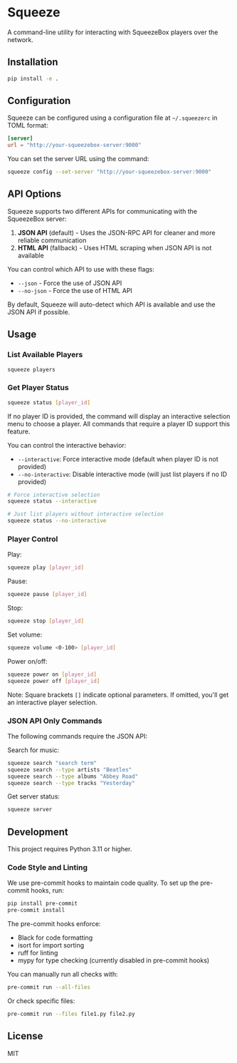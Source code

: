 # Squeeze

A command-line utility for interacting with SqueezeBox players over the network.

## Installation

```bash
pip install -e .
```

## Configuration

Squeeze can be configured using a configuration file at `~/.squeezerc` in TOML format:

```toml
[server]
url = "http://your-squeezebox-server:9000"
```

You can set the server URL using the command:

```bash
squeeze config --set-server "http://your-squeezebox-server:9000"
```

## API Options

Squeeze supports two different APIs for communicating with the SqueezeBox server:

1. **JSON API** (default) - Uses the JSON-RPC API for cleaner and more reliable communication
2. **HTML API** (fallback) - Uses HTML scraping when JSON API is not available

You can control which API to use with these flags:
- `--json` - Force the use of JSON API
- `--no-json` - Force the use of HTML API

By default, Squeeze will auto-detect which API is available and use the JSON API if possible.

## Usage

### List Available Players

```bash
squeeze players
```

### Get Player Status

```bash
squeeze status [player_id]
```

If no player ID is provided, the command will display an interactive selection menu to choose a player. All commands that require a player ID support this feature.

You can control the interactive behavior:
- `--interactive`: Force interactive mode (default when player ID is not provided)
- `--no-interactive`: Disable interactive mode (will just list players if no ID provided)

```bash
# Force interactive selection
squeeze status --interactive

# Just list players without interactive selection
squeeze status --no-interactive
```

### Player Control

Play:
```bash
squeeze play [player_id]
```

Pause:
```bash
squeeze pause [player_id]
```

Stop:
```bash
squeeze stop [player_id]
```

Set volume:
```bash
squeeze volume <0-100> [player_id]
```

Power on/off:
```bash
squeeze power on [player_id]
squeeze power off [player_id]
```

Note: Square brackets `[]` indicate optional parameters. If omitted, you'll get an interactive player selection.

### JSON API Only Commands

The following commands require the JSON API:

Search for music:
```bash
squeeze search "search term"
squeeze search --type artists "Beatles"
squeeze search --type albums "Abbey Road"
squeeze search --type tracks "Yesterday"
```

Get server status:
```bash
squeeze server
```

## Development

This project requires Python 3.11 or higher.

### Code Style and Linting

We use pre-commit hooks to maintain code quality. To set up the pre-commit hooks, run:

```bash
pip install pre-commit
pre-commit install
```

The pre-commit hooks enforce:
- Black for code formatting
- isort for import sorting 
- ruff for linting
- mypy for type checking (currently disabled in pre-commit hooks)

You can manually run all checks with:

```bash
pre-commit run --all-files
```

Or check specific files:

```bash
pre-commit run --files file1.py file2.py
```

## License

MIT